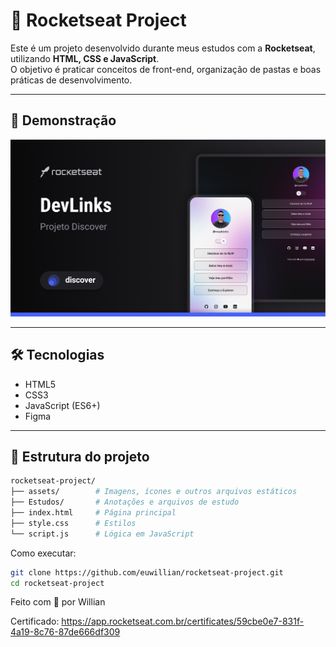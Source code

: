 # 🚀 Rocketseat Project

Este é um projeto desenvolvido durante meus estudos com a **Rocketseat**, utilizando **HTML, CSS e JavaScript**.  
O objetivo é praticar conceitos de front-end, organização de pastas e boas práticas de desenvolvimento.

---

## 📸 Demonstração

![Screenshot do projeto](./assets/capa.png)  

---

## 🛠 Tecnologias

- HTML5  
- CSS3  
- JavaScript (ES6+)  
- Figma

---

## 📂 Estrutura do projeto

```bash
rocketseat-project/
├── assets/        # Imagens, ícones e outros arquivos estáticos
├── Estudos/       # Anotações e arquivos de estudo
├── index.html     # Página principal
├── style.css      # Estilos
└── script.js      # Lógica em JavaScript
```

Como executar:

```bash
git clone https://github.com/euwillian/rocketseat-project.git
cd rocketseat-project
```

Feito com 💜 por Willian

Certificado: https://app.rocketseat.com.br/certificates/59cbe0e7-831f-4a19-8c76-87de666df309